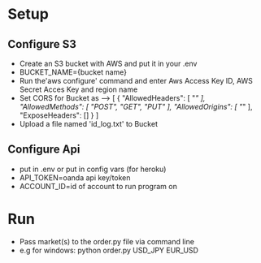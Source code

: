 # Setup

## Configure S3
* Create an S3 bucket with AWS and put it in your .env
* BUCKET_NAME={bucket name}
* Run the'aws configure' command and enter Aws Access Key ID, AWS Secret Acces Key and region name
* Set CORS for Bucket as -->
    [
        {
            "AllowedHeaders": [
                "*"
            ],
            "AllowedMethods": [
                "POST",
                "GET",
                "PUT"
            ],
            "AllowedOrigins": [
                "*"
            ],
            "ExposeHeaders": []
        }
    ]
* Upload a file named 'id_log.txt' to Bucket

## Configure Api
* put in .env or put in config vars (for heroku)
* API_TOKEN=oanda api key/token
* ACCOUNT_ID=id of account to run program on

# Run
* Pass market(s) to the order.py file via command line
* e.g for windows: python order.py USD_JPY EUR_USD



